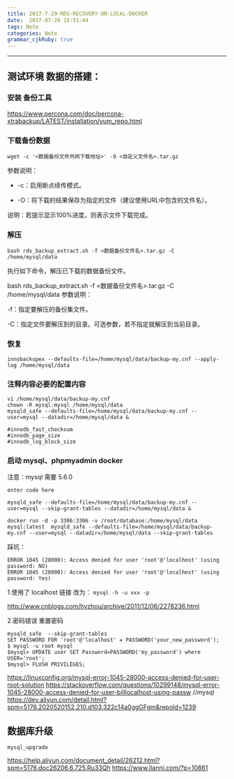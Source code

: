 ```yaml
---
title: 2017-7-29-RDS-RECOVERY-ON-LOCAL-DOCKER
date:  2017-07-29 15:51:44
tags: Note
categories: Note
grammar_cjkRuby: true
---
```




<!-- more -->

---

## 测试环境 数据的搭建：

### 安装 备份工具
https://www.percona.com/doc/percona-xtrabackup/LATEST/installation/yum_repo.html

### 下载备份数据

``` shell
wget -c '<数据备份文件外网下载地址>' -O <自定义文件名>.tar.gz
```

参数说明：

- -c：启用断点续传模式。

- -O：将下载的结果保存为指定的文件（建议使用URL中包含的文件名）。

说明：若提示显示100%进度，则表示文件下载完成。

### 解压

``` shell
bash rds_backup_extract.sh -f <数据备份文件名>.tar.gz -C /home/mysql/data
```


执行如下命令，解压已下载的数据备份文件。

bash rds_backup_extract.sh -f <数据备份文件名>.tar.gz -C /home/mysql/data
参数说明：

-f：指定要解压的备份集文件。

-C：指定文件要解压到的目录。可选参数，若不指定就解压到当前目录。

### 恢复 

``` stylus
innobackupex --defaults-file=/home/mysql/data/backup-my.cnf --apply-log /home/mysql/data
```


### 注释内容必要的配置内容

``` shell
vi /home/mysql/data/backup-my.cnf
chown -R mysql:mysql /home/mysql/data
mysqld_safe --defaults-file=/home/mysql/data/backup-my.cnf --user=mysql --datadir=/home/mysql/data &
```



``` stylus
#innodb_fast_checksum
#innodb_page_size
#innodb_log_block_size
```



### 启动 mysql、phpmyadmin docker
注意：mysql 需要 5.6.0


``` shell
enter code here
```



``` 
mysqld_safe --defaults-file=/home/mysql/data/backup-my.cnf --user=mysql --skip-grant-tables --datadir=/home/mysql/data &
```



``` stylus
docker run -d -p 3306:3306 -v /root/database:/home/mysql/data mysql:latest  mysqld_safe --defaults-file=/home/mysql/data/backup-my.cnf --user=mysql --datadir=/home/mysql/data --skip-grant-tables
```

踩坑：

``` shell
ERROR 1045 (28000): Access denied for user 'root'@'localhost' (using password: NO)
ERROR 1045 (28000): Access denied for user 'root'@'localhost' (using password: Yes)
```

1.使用了 localhost 链接
改为： `mysql -h -u xxx -p`

http://www.cnblogs.com/hyzhou/archive/2011/12/06/2278236.html

2.密码错误
重置密码

``` shell
mysqld_safe  --skip-grant-tables 
SET PASSWORD FOR 'root'@'localhost' = PASSWORD('your_new_password');
$ mysql -u root mysql
$mysql> UPDATE user SET Password=PASSWORD('my_password') where USER='root';
$mysql> FLUSH PRIVILEGES;
```
https://linuxconfig.org/mysql-error-1045-28000-access-denied-for-user-root-solution
https://stackoverflow.com/questions/10299148/mysql-error-1045-28000-access-denied-for-user-billlocalhost-using-passw
//mysql
https://dev.aliyun.com/detail.html?spm=5176.2020520152.210.d103.322c14a0ggGFgm&repoId=1239






## 数据库升级

``` shell
mysql_upgrade
```



https://help.aliyun.com/document_detail/26212.html?spm=5176.doc26206.6.725.Ru33Qh
https://www.ilanni.com/?p=10861
